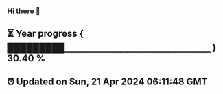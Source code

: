 ### Hi there 👋
⏳ Year progress { █████████▁▁▁▁▁▁▁▁▁▁▁▁▁▁▁▁▁▁▁▁▁ } 30.40 %
---
⏰ Updated on Sun, 21 Apr 2024 06:11:48 GMT
---
